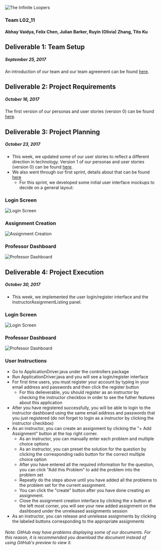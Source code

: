 ![The Infinite Loopers](https://i.imgur.com/3qSxZjk.png)
### Team L02_11
#### Abhay Vaidya, Felix Chen, Julian Barker, Ruyin (Olivia) Zhang, Tito Ku

## Deliverable 1: Team Setup
##### September 25, 2017
An introduction of our team and our team agreement can be found [here](https://github.com/CSCC01F17/L02_11/blob/master/Documents/Project_Deliverable_1.pdf).

## Deliverable 2: Project Requirements
##### October 16, 2017
The first version of our personas and user stories (version 0) can be found [here](https://github.com/CSCC01F17/L02_11/blob/master/Documents/Personas_and_User_Stories_v0.pdf).

## Deliverable 3: Project Planning
##### October 23, 2017
- This week, we updated some of our user stories to reflect a different direction in technology. Version 1 of our personas and user stories (version 0) can be found [here](https://github.com/CSCC01F17/L02_11/blob/master/Documents/Personas_and_User_Stories_v1.pdf).
- We also went through our first sprint, details about that can be found [here](https://github.com/CSCC01F17/L02_11/blob/master/Documents/Sprint_1_Plan.pdf)
  - For this sprint, we developed some initial user interface mockups to decide on a general layout:
### Login Screen
![Login Screen](https://github.com/CSCC01F17/L02_11/blob/master/Documents/Mockups/login.png)
### Assignment Creation
![Assignment Creation](https://github.com/CSCC01F17/L02_11/blob/master/Documents/Mockups/new_assignment.png)
### Professor Dashboard
![Professor Dashboard](https://github.com/CSCC01F17/L02_11/blob/master/Documents/Mockups/professor_dashboard.png)

## Deliverable 4: Project Execution
##### October 30, 2017
- This week, we implemented the user login/register interface and the InstructorAssignmentListing panel.
### Login Screen
![Login Screen](https://github.com/CSCC01F17/L02_11/blob/master/Documents/Deliverable_4/Login_Screen.png)
### Professor Dashboard
![Professor Dashboard](https://github.com/CSCC01F17/L02_11/blob/master/Documents/Deliverable_4/Instructor_Dashboard.png)

### User Instructions
- Go to ApplicationDriver.java under the controllers package
- Run ApplicationDriver.java and you will see a login/register interface
- For first time users, you must register your account by typing in your email address and passwords and then click the register button
    - For this delieverable, you should register as an instructor by checking the instructor checkbox in order to see the futher features about this application
- After you have registered successfully, you will be able to login to the instructor dashboard using the same email address and passwords that you just registered (do not forget to login as a instructor by clicking the instructor checkbox)
- As an instructor, you can create an assignment by clicking the "+ Add Assignment" button at the top right corner. 
  - As an instructor, you can manually enter each problem and multiple choice options
  - As an instructor, you can preset the solution for the question by clicking the corresponding radio button for the correct multiple choice option
  - After you have entered all the required information for the question, you can click "Add this Problem" to add the problem into the problem set
  - Repeatly do the steps above until you have added all the problems to the problem set for the current assignment. 
  - You can click the "create" button after you have done creating an assignment. 
  - Close the assignment creation interface by clicking the x button at the left most corner, you will see your new added assignment on the dashboard under the unreleased assignments session
- As an instructor, you can release and unrelease assignments by clicking the labeled buttons corresponding to the appropriate assignments
###### Note: GitHub may have problems displaying some of our documents. For this reason, it is recommended you download the document instead of using GitHub's preview to view it.
